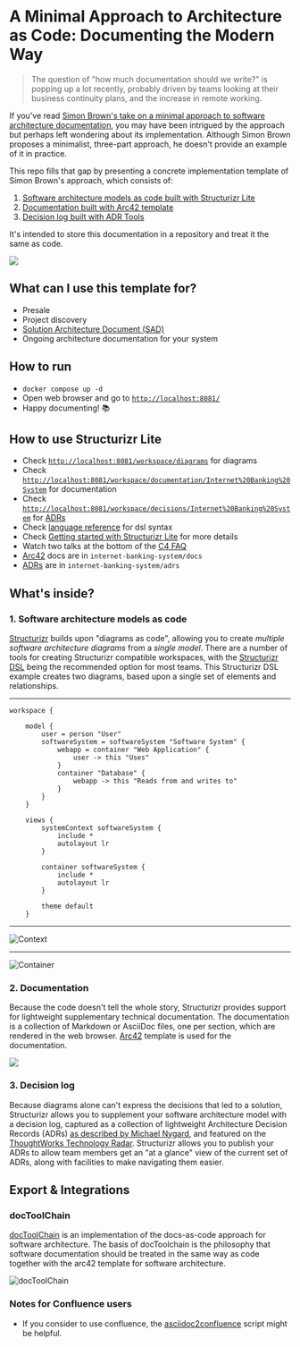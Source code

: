 # A Minimal Approach to Architecture as Code: Documenting the Modern Way


> The question of "how much documentation should we write?" is popping up a lot recently, probably driven by teams looking
at their business continuity plans, and the increase in remote working.

If you've read [Simon Brown's take on a minimal approach to software architecture documentation](https://dev.to/simonbrown/a-minimal-approach-to-software-architecture-documentation-4k6k), you may have been intrigued by the approach but perhaps left wondering about its implementation. Although Simon Brown proposes a minimalist, three-part approach, he doesn't provide an example of it in practice. 

This repo fills that gap by presenting a concrete implementation template of Simon Brown's approach, which consists of:

1. [Software architecture models as code built with Structurizr Lite](#1-software-architecture-models-as-code)
2. [Documentation built with Arc42 template](#2-documentation)
3. [Decision log built with ADR Tools](#3-decision-log)

It's intended to store this documentation in a repository and treat it the same as code.

[![](img/structurizr.png)](https://structurizr.com/share/83822/)

## What can I use this template for?
- Presale
- Project discovery
- [Solution Architecture Document (SAD)](https://almbok.com/method/sad#:~:text=A%20solution%20architecture%20document%20is,principles%20that%20guide%20its%20design.)
- Ongoing architecture documentation for your system

## How to run

- `docker compose up -d`
- Open web browser and go to [`http://localhost:8081/`](http://localhost:8081/)
- Happy documenting! 📚

## How to use Structurizr Lite

- Check [`http://localhost:8081/workspace/diagrams`](http://localhost:8081/workspace/diagrams) for diagrams
- Check [`http://localhost:8081/workspace/documentation/Internet%20Banking%20System`](http://localhost:8081/workspace/documentation/Internet%20Banking%20System)
  for documentation
- Check [`http://localhost:8081/workspace/decisions/Internet%20Banking%20System`](http://localhost:8081/workspace/decisions/Internet%20Banking%20System)
  for [ADRs](https://github.com/npryce/adr-tools)
- Check [language reference](https://github.com/structurizr/dsl/blob/master/docs/language-reference.md) for dsl syntax
- Check [Getting started with Structurizr Lite](https://dev.to/simonbrown/getting-started-with-structurizr-lite-27d0)
  for more details
- Watch two talks at the bottom of the [C4 FAQ](https://c4model.com/#FAQ)
- [Arc42](https://arc42.org/overview) docs are in `internet-banking-system/docs`
- [ADRs](https://github.com/npryce/adr-tools) are in `internet-banking-system/adrs`

## What's inside?

### 1. Software architecture models as code

[Structurizr](https://structurizr.com/) builds upon "diagrams as code", allowing you to create *multiple software
architecture diagrams* from a *single model*.
There are a number of tools for creating Structurizr compatible workspaces, with
the [Structurizr DSL](https://github.com/structurizr/dsl)
being the recommended option for most teams.
This Structurizr DSL example creates two diagrams, based upon a single set of elements and relationships.

---

```
workspace {

    model {
        user = person "User"
        softwareSystem = softwareSystem "Software System" {
            webapp = container "Web Application" {
                user -> this "Uses"
            }
            container "Database" {
                webapp -> this "Reads from and writes to"
            }
        }
    }

    views {
        systemContext softwareSystem {
            include *
            autolayout lr
        }

        container softwareSystem {
            include *
            autolayout lr
        }

        theme default
    }
```

---

![Context](https://static.structurizr.com/img/help/multiple-diagrams-1.png)

---

![Container](https://static.structurizr.com/img/help/multiple-diagrams-2.png)

### 2. Documentation


Because the code doesn't tell the whole story, Structurizr provides support for lightweight supplementary technical
documentation. The documentation is a collection of Markdown or AsciiDoc files, one per section, which are rendered in
the web browser. [Arc42](https://arc42.org/overview) template is used for the documentation.

![](https://arc42.org/images/arc42-overview-V8.png)

### 3. Decision log

Because diagrams alone can't express the decisions that led to a solution, Structurizr allows you to supplement your
software architecture model with a decision log,
captured as a collection of lightweight Architecture Decision Records (ADRs)
[as described by Michael Nygard](https://cognitect.com/blog/2011/11/15/documenting-architecture-decisions),
and featured on
the [ThoughtWorks Technology Radar](https://www.thoughtworks.com/radar/techniques/lightweight-architecture-decision-records).
Structurizr allows you to publish your ADRs to allow team members get an "at a glance" view of the current set of ADRs,
along with facilities to make navigating them easier.

## Export & Integrations

### docToolChain

[docToolChain](https://github.com/docToolchain/docToolchain) is an implementation of the docs-as-code approach for
software architecture. The basis of docToolchain is the philosophy that software documentation should be treated in the
same way as code together with the arc42 template for software architecture.

![docToolChain](https://camo.githubusercontent.com/f7d3f12fc6410a44c138efa595a712187c57df759a7c5909214d9f4ca331e923/68747470733a2f2f646f63746f6f6c636861696e2e6769746875622e696f2f646f63546f6f6c636861696e2f76322e302e782f696d616765732f65612f4d616e75616c2f4f76657276696577322e706e67)



### Notes for Confluence users

- If you consider to use confluence, the [asciidoc2confluence](https://github.com/rdmueller/asciidoc2confluence) script
  might be helpful.
